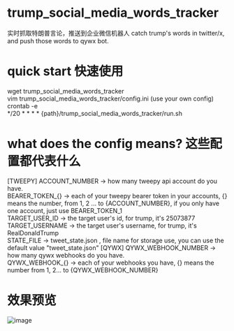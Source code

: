 # trump_social_media_words_tracker
实时抓取特朗普言论，推送到企业微信机器人
catch trump's words in twitter/x, and push those words to qywx bot.

# quick start 快速使用
wget trump_social_media_words_tracker <br>
vim trump_social_media_words_tracker/config.ini (use your own config) <br>
crontab -e <br>
*/20 * * * * {path}/trump_social_media_words_tracker/run.sh <br>

# what does the config means? 这些配置都代表什么
[TWEEPY]
ACCOUNT_NUMBER -> how many tweepy api account do you have. <br>
BEARER_TOKEN_{} -> each of your tweepy bearer token in your accounts, {} means the number, from 1, 2 ... to {ACCOUNT_NUMBER}, if you only have one account, just use BEARER_TOKEN_1 <br>
TARGET_USER_ID -> the target user's id, for trump, it's 25073877 <br>
TARGET_USERNAME -> the target user's username, for trump, it's RealDonaldTrump <br>
STATE_FILE -> tweet_state.json , file name for storage use, you can use the default value "tweet_state.json"
[QYWX]
QYWX_WEBHOOK_NUMBER -> how many qywx webhooks do you have. <br>
QYWX_WEBHOOK_{} -> each of your webhooks you have, {} means the number from 1, 2... to {QYWX_WEBHOOK_NUMBER}

# 效果预览
![image](https://github.com/user-attachments/assets/a7de4aef-874e-4f82-8f28-17396c420b4a)
